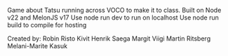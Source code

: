 Game about Tatsu running across VOCO to make it to class.
Built on Node v22 and MelonJS v17
Use node run dev to run on localhost
Use node run build to compile for hosting

Created by:
Robin Risto Kivit
Henrik Saega
Margit Viigi
Martin Ritsberg
Melani-Marite Kasuk
